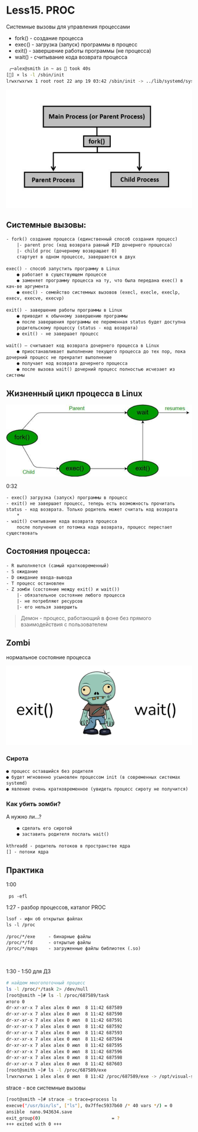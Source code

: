 # Less15. PROC

Системные вызовы для управления процессами
- fork() - создание процесса
- exec() - загрузка (запуск) программы в процесс
- exit() - завершение работы программы (не процесса)
- wait() - считывание кода возврата процесса

```bash
 ╭─alex@smith in ~ as 🧙 took 40s
[🔴] × ls -l /sbin/init
lrwxrwxrwx 1 root root 22 апр 19 03:42 /sbin/init -> ../lib/systemd/systemd

```
![](./screenshot1.png)


## Системные вызовы:

    - fork() создание процесса (единственный способ создания процесс)
        |- parent proc (код возврата равный PID дочернего процесса)
        |- child proc (дочернему возвращает 0)
        стартует в одном процессе, завершается в двух

    exec() - способ запустить программу в Linux
        ● работает в существующем процессе
        ● заменяет программу процесса на ту, что была передана exec() в кач-ве аргумента
        ● exec() - семейство системных вызовов (execl, execle, execlp, execv, execve, execvp)

    exit() - завершение работы программы в Linux
        ● приводит к обычному завершению программы
        ● после завершения программы ее переменная status будет доступна
        родительскому процессу (status - код возврата)
        ● exit() - не завершает процесс

    wait() – считывает код возврата дочернего процесса в Linux
        ● приостанавливает выполнение текущего процесса до тех пор, пока дочерний процесс не прекратит выполнение
        ● получает код возврата дочернего процесса
        ● после вызова wait() дочерний процесс полностью исчезает из системы

## Жизненный цикл процесса в Linux
![](./screenshot2.png)

0:32 

    - exec() загрузка (запуск) программы в процесс
    - exit() не завершает процесс, теперь есть возможность прочитать status - код возврата. Только родитель может считать код возврата 
        *
    - wait() считывание кода возврата процесса
        после получения от потомка кода возврата, процесс перестает существовать

## Состояния процесса:
    - R выполняется (самый кратковременный)
    - S ожидание
    - D ожидание ввода-вывода
    - T процесс остановлен
    - Z зомби (состояние между exit() и wait())
        |- обязательное состояние любого процесса
        |- не потребляют ресурсов
        |- его нельзя завершить


> Демон - процесс, работающий в фоне без прямого взаимодействия с пользователем

## Zombi

нормальное состояние процесса

![](./screenshot4.png)

### Сирота
    ● процесс оставшийся без родителя
    ● будет мгновенно усыновлен процессом init (в современных системах systemd)
    ● явление очень кратковременное (увидеть процесс сироту не получится)

### Как убить зомби?
А нужно ли...?

        ● сделать его сиротой
        ● заставить родителя послать wait()

    kthreadd - родитель потоков в пространстве ядра
    [] - потоки ядра 

## Практика
1:00

``` ps -efl```

1:27 - разбор процессов, каталог PROC 
```
lsof - ифн об открытых файлах
ls -l /proc 

/proc/*/exe     - бинарные файлы
/proc/*/fd      - открытые файлы
/proc/*/maps    - загруженные файлы библиотек (.so)



```
1:30 - 1:50 для ДЗ


```bash
# найдем многопоточный процесс
ls -l /proc/*/task 2> /dev/null
[root@smith ~]# ls -l /proc/687589/task
итого 0
dr-xr-xr-x 7 alex alex 0 июл  8 11:42 687589
dr-xr-xr-x 7 alex alex 0 июл  8 11:42 687590
dr-xr-xr-x 7 alex alex 0 июл  8 11:42 687591
dr-xr-xr-x 7 alex alex 0 июл  8 11:42 687592
dr-xr-xr-x 7 alex alex 0 июл  8 11:42 687593
dr-xr-xr-x 7 alex alex 0 июл  8 11:42 687594
dr-xr-xr-x 7 alex alex 0 июл  8 11:42 687595
dr-xr-xr-x 7 alex alex 0 июл  8 11:42 687596
dr-xr-xr-x 7 alex alex 0 июл  8 11:42 687598
dr-xr-xr-x 7 alex alex 0 июл  8 11:42 687603
[root@smith ~]# ls -l /proc/687589/exe
lrwxrwxrwx 1 alex alex 0 июл  8 11:42 /proc/687589/exe -> /opt/visual-studio-code/code

```

strace - все системные вызовы 
```bash
[root@smith ~]# strace -e trace=process ls
execve("/usr/bin/ls", ["ls"], 0x7ffec5937b60 /* 40 vars */) = 0
ansible  nano.943634.save
exit_group(0)                           = ?
+++ exited with 0 +++

```